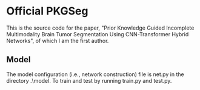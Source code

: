 # Official PKGSeg
This is the source code for the paper, "Prior Knowledge Guided Incomplete Multimodality Brain Tumor Segmentation Using CNN-Transformer Hybrid Networks", of which I am the first author.
## Model
The model configuration (i.e., network construction) file is net.py in the directory .\model.
To train and test by running train.py and test.py.
